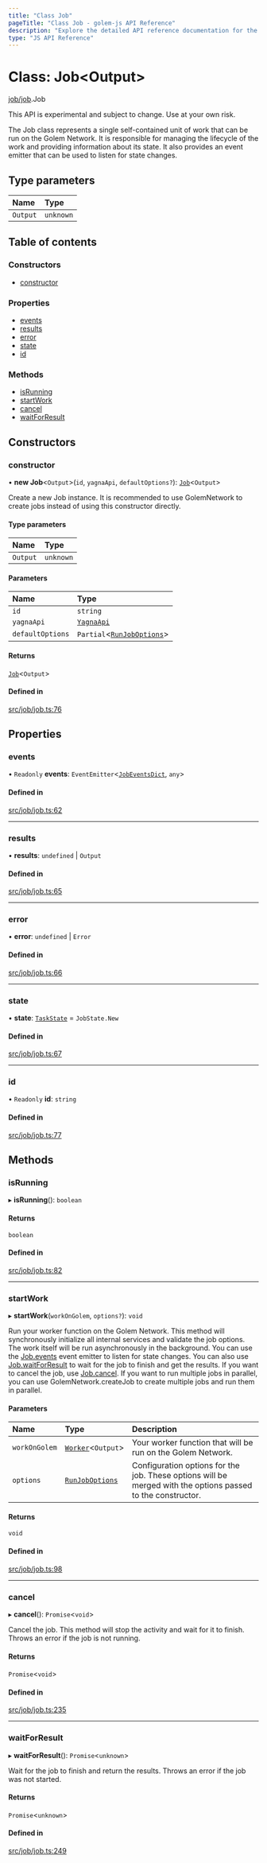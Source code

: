 ```yaml
---
title: "Class Job"
pageTitle: "Class Job - golem-js API Reference"
description: "Explore the detailed API reference documentation for the Class Job within the golem-js SDK for the Golem Network."
type: "JS API Reference"
---
```

# Class: Job\<Output\>

[job/job](../modules/job_job).Job

This API is experimental and subject to change. Use at your own risk.

The Job class represents a single self-contained unit of work that can be run on the Golem Network.
It is responsible for managing the lifecycle of the work and providing information about its state.
It also provides an event emitter that can be used to listen for state changes.

## Type parameters

| Name | Type |
| :------ | :------ |
| `Output` | `unknown` |

## Table of contents

### Constructors

- [constructor](job_job.Job#constructor)

### Properties

- [events](job_job.Job#events)
- [results](job_job.Job#results)
- [error](job_job.Job#error)
- [state](job_job.Job#state)
- [id](job_job.Job#id)

### Methods

- [isRunning](job_job.Job#isrunning)
- [startWork](job_job.Job#startwork)
- [cancel](job_job.Job#cancel)
- [waitForResult](job_job.Job#waitforresult)

## Constructors

### constructor

• **new Job**\<`Output`\>(`id`, `yagnaApi`, `defaultOptions?`): [`Job`](job_job.Job)\<`Output`\>

Create a new Job instance. It is recommended to use GolemNetwork to create jobs instead of using this constructor directly.

#### Type parameters

| Name | Type |
| :------ | :------ |
| `Output` | `unknown` |

#### Parameters

| Name | Type |
| :------ | :------ |
| `id` | `string` |
| `yagnaApi` | [`YagnaApi`](../modules/utils_yagna_yagna#yagnaapi) |
| `defaultOptions` | `Partial`\<[`RunJobOptions`](../modules/job_job#runjoboptions)\> |

#### Returns

[`Job`](job_job.Job)\<`Output`\>

#### Defined in

[src/job/job.ts:76](https://github.com/golemfactory/golem-js/blob/4182943/src/job/job.ts#L76)

## Properties

### events

• `Readonly` **events**: `EventEmitter`\<[`JobEventsDict`](../interfaces/job_job.JobEventsDict), `any`\>

#### Defined in

[src/job/job.ts:62](https://github.com/golemfactory/golem-js/blob/4182943/src/job/job.ts#L62)

___

### results

• **results**: `undefined` \| `Output`

#### Defined in

[src/job/job.ts:65](https://github.com/golemfactory/golem-js/blob/4182943/src/job/job.ts#L65)

___

### error

• **error**: `undefined` \| `Error`

#### Defined in

[src/job/job.ts:66](https://github.com/golemfactory/golem-js/blob/4182943/src/job/job.ts#L66)

___

### state

• **state**: [`TaskState`](../enums/task_task.TaskState) = `JobState.New`

#### Defined in

[src/job/job.ts:67](https://github.com/golemfactory/golem-js/blob/4182943/src/job/job.ts#L67)

___

### id

• `Readonly` **id**: `string`

#### Defined in

[src/job/job.ts:77](https://github.com/golemfactory/golem-js/blob/4182943/src/job/job.ts#L77)

## Methods

### isRunning

▸ **isRunning**(): `boolean`

#### Returns

`boolean`

#### Defined in

[src/job/job.ts:82](https://github.com/golemfactory/golem-js/blob/4182943/src/job/job.ts#L82)

___

### startWork

▸ **startWork**(`workOnGolem`, `options?`): `void`

Run your worker function on the Golem Network. This method will synchronously initialize all internal services and validate the job options. The work itself will be run asynchronously in the background.
You can use the [Job.events](job_job.Job#events) event emitter to listen for state changes.
You can also use [Job.waitForResult](job_job.Job#waitforresult) to wait for the job to finish and get the results.
If you want to cancel the job, use [Job.cancel](job_job.Job#cancel).
If you want to run multiple jobs in parallel, you can use GolemNetwork.createJob to create multiple jobs and run them in parallel.

#### Parameters

| Name | Type | Description |
| :------ | :------ | :------ |
| `workOnGolem` | [`Worker`](../modules/task_work#worker)\<`Output`\> | Your worker function that will be run on the Golem Network. |
| `options` | [`RunJobOptions`](../modules/job_job#runjoboptions) | Configuration options for the job. These options will be merged with the options passed to the constructor. |

#### Returns

`void`

#### Defined in

[src/job/job.ts:98](https://github.com/golemfactory/golem-js/blob/4182943/src/job/job.ts#L98)

___

### cancel

▸ **cancel**(): `Promise`\<`void`\>

Cancel the job. This method will stop the activity and wait for it to finish.
Throws an error if the job is not running.

#### Returns

`Promise`\<`void`\>

#### Defined in

[src/job/job.ts:235](https://github.com/golemfactory/golem-js/blob/4182943/src/job/job.ts#L235)

___

### waitForResult

▸ **waitForResult**(): `Promise`\<`unknown`\>

Wait for the job to finish and return the results.
Throws an error if the job was not started.

#### Returns

`Promise`\<`unknown`\>

#### Defined in

[src/job/job.ts:249](https://github.com/golemfactory/golem-js/blob/4182943/src/job/job.ts#L249)
